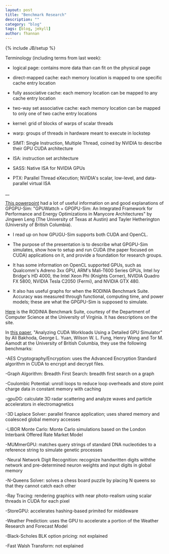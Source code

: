 ```yaml
---
layout: post
title: "Benchmark Research"
description: ""
category: "blog"
tags: [blog, jekyll]
author: fhannan
---
```

{% include JB/setup %}


Terminology (including terms from last week):

- logical page: contains more data than can fit on the physical page

- direct-mapped cache: each memory location is mapped to one specific cache entry location

- fully associative cache: each memory location can be mapped to any cache entry location

- two-way set associative cache: each memory location can be mapped to only one of two cache entry locations

- kernel: grid of blocks of warps of scalar threads

- warp: groups of threads in hardware meant to execute in lockstep

- SIMT: Single Instruction, Multiple Thread, coined by NVIDIA to describe their GPU CUDA architecture

- ISA: instruction set architecture

- SASS: Native ISA for NVIDIA GPUs

- PTX: Parallel Thread eXecution; NVIDIA's scalar, low-level, and data-parallel virtual ISA

__

[This powerpoint][ppt] had a lot of useful information on and good explanations of GPGPU-Sim: "GPUWattch + GPGPU-Sim: An Integrated Framework for Performance and Energy Optimizations in Manycore Architectures" by Jingwen Leng (The University of Texas at Austin) and Tayler Hetherington (University of British Columbia).

[ppt]: http://gpuwattch.ece.utexas.edu/resources/workshop/ispass-2013/slides/ISPASS_Tutorial_GPGPUSIM.pdf

- I read up on how GPUGU-Sim supports both CUDA and OpenCL.

- The purpose of the presentation is to describe what GPGPU-Sim simulates, show how to setup and run CUDA (the paper focused on CUDA) applications on it, and provide a foundation for research groups.

- It has some information on OpenCL supported GPUs, such as Qualcomm's Adreno 3xx GPU, ARM's Mali-T600 Series GPUs, Intel Ivy Bridge's HD 4000, the Intel Xeon Phi (Knights Corner), NVIDIA Quadro FX 5800, NVIDIA Tesla C2050 (Fermi), and NVIDIA GTX 480.

- It also has useful graphs for when the RODINIA Benchmark Suite. Accuracy was measured through functional, computing time, and power models; these are what the GPGPU-Sim is supposed to simulate.

[Here][link] is the RODINIA Benchmark Suite, courtesy of the Department of Computer Science at the University of Virginia. It has descriptions on the site.

[link]: https://www.cs.virginia.edu/~skadron/wiki/rodinia/index.php/Main_Page

In [this paper][paper], "Analyzing CUDA Workloads Using a Detailed GPU Simulator" by Ali Bakhoda, George L. Yuan, Wilson W. L. Fung, Henry Wong and Tor M. Aamodt at the University of British Columbia, they use the following benchmarks:

[paper]: http://www.ece.ubc.ca/~aamodt/papers/gpgpusim.ispass09.pdf

-AES Cryptography/Encryption: uses the Advanced Encryption Standard algorithm in CUDA to encrypt and decrypt files.

-Graph Algorithm: Breadth First Search: breadth first search on a graph

-Coulombic Potential: unroll loops to reduce loop overheads and store point charge data in constant memory with caching

-gpuDG: calculate 3D radar scattering and analyze waves and particle accelerators in electromagnetics

-3D Laplace Solver: parallel finance application; uses shared memory and coalesced global memory accesses

-LIBOR Monte Carlo: Monte Carlo simulations based on the London Interbank Offered Rate Market Model

-MUMmerGPU: matches query strings of standard DNA nucleotides to a reference string to simulate genetic processes

-Neural Network Digit Recognition: recognize handwritten digits withthe network and pre-determined neuron weights and input digits in global memory

-N-Queens Solver: solves a chess board puzzle by placing N queens so that they cannot catch each other

-Ray Tracing: rendering graphics with near photo-realism using scalar threads in CUDA for each pixel

-StoreGPU: accelerates hashing-based primited for middleware

-Weather Prediction: uses the GPU to accelerate a portion of the Weather Research and Forecast Model

-Black-Scholes BLK option pricing: not explained

-Fast Walsh Transform: not explained


